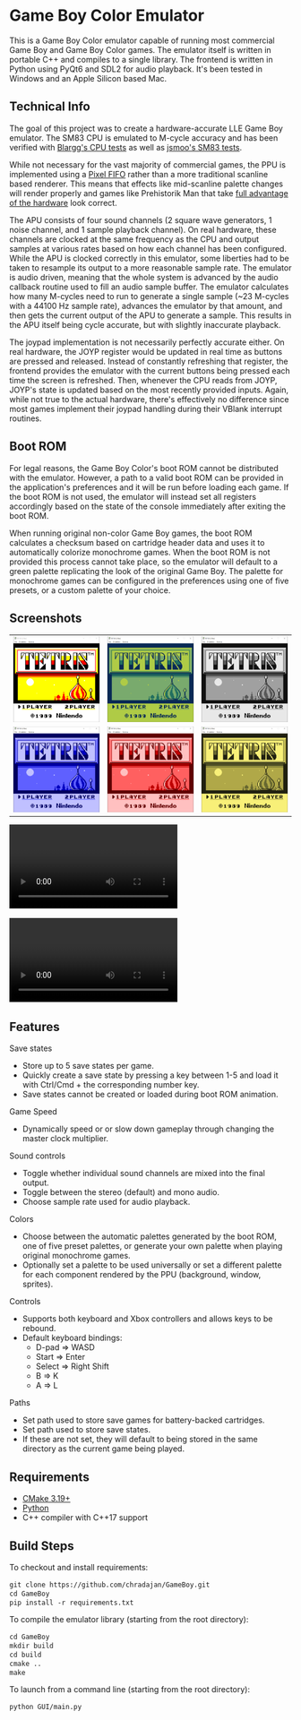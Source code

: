 # Game Boy Color Emulator

This is a Game Boy Color emulator capable of running most commercial Game Boy and Game Boy Color games. The emulator itself is written in portable C++ and compiles to a single library. The frontend is written in Python using PyQt6 and SDL2 for audio playback. It's been tested in Windows and an Apple Silicon based Mac.

## Technical Info

The goal of this project was to create a hardware-accurate LLE Game Boy emulator. The SM83 CPU is emulated to M-cycle accuracy and has been verified with [Blargg's CPU tests](https://github.com/retrio/gb-test-roms) as well as [jsmoo's SM83 tests](https://github.com/raddad772/jsmoo/tree/main/misc/tests/GeneratedTests/sm83).

While not necessary for the vast majority of commercial games, the PPU is implemented using a [Pixel FIFO](https://gbdev.io/pandocs/pixel_fifo.html) rather than a more traditional scanline based renderer. This means that effects like mid-scanline palette changes will render properly and games like Prehistorik Man that take [full advantage of the hardware](https://eldred.fr/blog/2022/05/22/prehistorik) look correct.

The APU consists of four sound channels (2 square wave generators, 1 noise channel, and 1 sample playback channel). On real hardware, these channels are clocked at the same frequency as the CPU and output samples at various rates based on how each channel has been configured. While the APU is clocked correctly in this emulator, some liberties had to be taken to resample its output to a more reasonable sample rate. The emulator is audio driven, meaning that the whole system is advanced by the audio callback routine used to fill an audio sample buffer. The emulator calculates how many M-cycles need to run to generate a single sample (~23 M-cycles with a 44100 Hz sample rate), advances the emulator by that amount, and then gets the current output of the APU to generate a sample. This results in the APU itself being cycle accurate, but with slightly inaccurate playback.

The joypad implementation is not necessarily perfectly accurate either. On real hardware, the JOYP register would be updated in real time as buttons are pressed and released. Instead of constantly refreshing that register, the frontend provides the emulator with the current buttons being pressed each time the screen is refreshed. Then, whenever the CPU reads from JOYP, JOYP's state is updated based on the most recently provided inputs. Again, while not true to the actual hardware, there's effectively no difference since most games implement their joypad handling during their VBlank interrupt routines.

## Boot ROM

For legal reasons, the Game Boy Color's boot ROM cannot be distributed with the emulator. However, a path to a valid boot ROM can be provided in the application's preferences and it will be run before loading each game. If the boot ROM is not used, the emulator will instead set all registers accordingly based on the state of the console immediately after exiting the boot ROM.

When running original non-color Game Boy games, the boot ROM calculates a checksum based on cartridge header data and uses it to automatically colorize monochrome games. When the boot ROM is not provided this process cannot take place, so the emulator will default to a green palette replicating the look of the original Game Boy. The palette for monochrome games can be configured in the preferences using one of five presets, or a custom palette of your choice.

## Screenshots

| | | |
|:-------------------------:|:-------------------------:|:-------------------------:|
| <img width="500" alt="Palette assigned by boot ROM" src="resources/TopLeft.PNG"> | <img width="500" alt="Green Preset" src="resources/TopMiddle.PNG"> | <img width="500" alt="Gray Preset" src="resources/TopRight.PNG"> |
| <img width="500" alt="Blue Preset" src="resources/BottomLeft.PNG"> |  <img width="500" alt="Red Preset" src="resources/BottomMiddle.PNG"> |<img width="500" alt="Yellow Preset" src="resources/BottomRight.PNG"> |

![Pokemon Yellow](resources/PokemonYellow.mp4)

![The Legend of Zelda: Link's Awakening DX](resources/Zelda.mp4)

## Features

Save states

- Store up to 5 save states per game.
- Quickly create a save state by pressing a key between 1-5 and load it with Ctrl/Cmd + the corresponding number key.
- Save states cannot be created or loaded during boot ROM animation.

Game Speed

- Dynamically speed or or slow down gameplay through changing the master clock multiplier.

Sound controls

- Toggle whether individual sound channels are mixed into the final output.
- Toggle between the stereo (default) and mono audio.
- Choose sample rate used for audio playback.

Colors

- Choose between the automatic palettes generated by the boot ROM, one of five preset palettes, or generate your own palette when playing original monochrome games.
- Optionally set a palette to be used universally or set a different palette for each component rendered by the PPU (background, window, sprites).

Controls

- Supports both keyboard and Xbox controllers and allows keys to be rebound.
- Default keyboard bindings:
    - D-pad => WASD
    - Start => Enter
    - Select => Right Shift
    - B => K
    - A => L

Paths

- Set path used to store save games for battery-backed cartridges.
- Set path used to store save states.
- If these are not set, they will default to being stored in the same directory as the current game being played.
## Requirements

- [CMake 3.19+](https://cmake.org/)
- [Python](https://www.python.org/)
- C++ compiler with C++17 support


## Build Steps

To checkout and install requirements:
```
git clone https://github.com/chradajan/GameBoy.git
cd GameBoy
pip install -r requirements.txt
```

To compile the emulator library (starting from the root directory):
```
cd GameBoy
mkdir build
cd build
cmake ..
make
```

To launch from a command line (starting from the root directory):
```
python GUI/main.py
```
